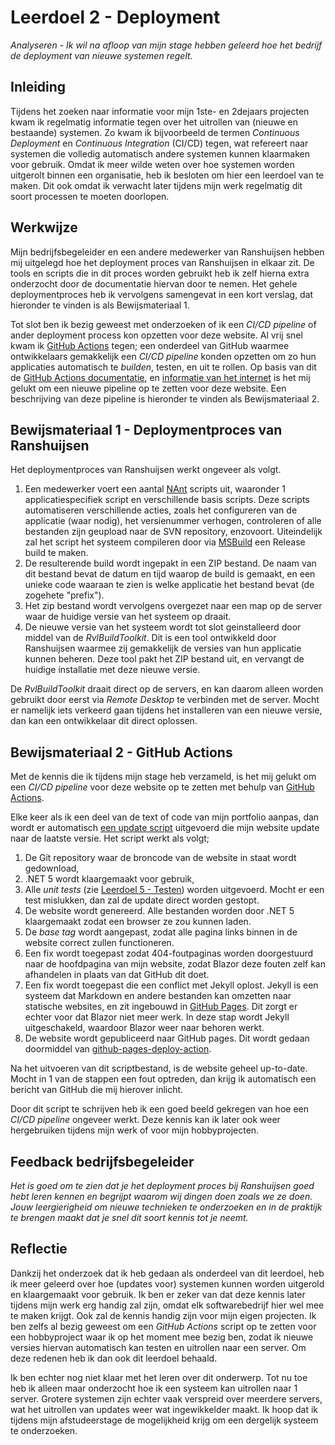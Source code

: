 ﻿# Leerdoel 2 - Deployment
*Analyseren - Ik wil na afloop van mijn stage hebben geleerd hoe het bedrijf de deployment van nieuwe systemen regelt.*

## Inleiding
Tijdens het zoeken naar informatie voor mijn 1ste- en 2dejaars projecten kwam ik regelmatig informatie tegen over het uitrollen van (nieuwe en bestaande) systemen. Zo kwam ik bijvoorbeeld de termen _Continuous Deployment_ en _Continuous Integration_ (CI/CD) tegen, wat refereert naar systemen die volledig automatisch andere systemen kunnen klaarmaken voor gebruik. Omdat ik meer wilde weten over hoe systemen worden uitgerolt binnen een organisatie, heb ik besloten om hier een leerdoel van te maken. Dit ook omdat ik verwacht later tijdens mijn werk regelmatig dit soort processen te moeten doorlopen.

## Werkwijze
Mijn bedrijfsbegeleider en een andere medewerker van Ranshuijsen hebben mij uitgelegd hoe het deployment proces van Ranshuijsen in elkaar zit. De tools en scripts die in dit proces worden gebruikt heb ik zelf hierna extra onderzocht door de documentatie hiervan door te nemen. Het gehele deploymentproces heb ik vervolgens samengevat in een kort verslag, dat hieronder te vinden is als Bewijsmateriaal 1.

Tot slot ben ik bezig geweest met onderzoeken of ik een _CI/CD pipeline_ of ander deployment process kon opzetten voor deze website. Al vrij snel kwam ik [GitHub Actions](https://github.com/features/actions) tegen; een onderdeel van GitHub waarmee ontwikkelaars gemakkelijk een _CI/CD pipeline_ konden opzetten om zo hun applicaties automatisch te _builden_, testen, en uit te rollen. Op basis van dit de [GitHub Actions documentatie](https://docs.github.com/en/free-pro-team@latest/actions), en [informatie van het internet](https://swimburger.net/blog/dotnet/how-to-deploy-aspnet-blazor-webassembly-to-github-pages) is het mij gelukt om een nieuwe pipeline op te zetten voor deze website. Een beschrijving van deze pipeline is hieronder te vinden als Bewijsmateriaal 2.

## Bewijsmateriaal 1 - Deploymentproces van Ranshuijsen
Het deploymentproces van Ranshuijsen werkt ongeveer als volgt.

1. Een medewerker voert een aantal [NAnt](http://nant.sourceforge.net/) scripts uit, waaronder 1 applicatiespecifiek script en verschillende basis scripts. Deze scripts automatiseren verschillende acties, zoals het configureren van de applicatie (waar nodig), het versienummer verhogen, controleren of alle bestanden zijn geupload naar de SVN repository, enzovoort. Uiteindelijk zal het script het systeem compileren door via [MSBuild](https://docs.microsoft.com/en-us/visualstudio/msbuild/msbuild?view=vs-2019) een Release build te maken.
2. De resulterende build wordt ingepakt in een ZIP bestand. De naam van dit bestand bevat de datum en tijd waarop de build is gemaakt, en een unieke code waaraan te zien is welke applicatie het bestand bevat (de zogehete "prefix").
3. Het zip bestand wordt vervolgens overgezet naar een map op de server waar de huidige versie van het systeem op draait.
4. De nieuwe versie van het systeem wordt tot slot geinstalleerd door middel van de _RvlBuildToolkit_. Dit is een tool ontwikkeld door Ranshuijsen waarmee zij gemakkelijk de versies van hun applicatie kunnen beheren. Deze tool pakt het ZIP bestand uit, en vervangt de huidige installatie met deze nieuwe versie. 

De _RvlBuildToolkit_ draait direct op de servers, en kan daarom alleen worden gebruikt door eerst via _Remote Desktop_ te verbinden met de server. Mocht er namelijk iets verkeerd gaan tijdens het installeren van een nieuwe versie, dan kan een ontwikkelaar dit direct oplossen.

## Bewijsmateriaal 2 - GitHub Actions
Met de kennis die ik tijdens mijn stage heb verzameld, is het mij gelukt om een _CI/CD pipeline_ voor deze website op te zetten met behulp van [GitHub Actions](https://github.com/features/actions).

Elke keer als ik een deel van de text of code van mijn portfolio aanpas, dan wordt er automatisch [een update script](https://github.com/TehNolz/Portfolio/blob/master/.github/workflows/update.yml) uitgevoerd die mijn website update naar de laatste versie. Het script werkt als volgt;

1. De Git repository waar de broncode van de website in staat wordt gedownload,
2. .NET 5 wordt klaargemaakt voor gebruik,
3. Alle _unit tests_ (zie [Leerdoel 5 - Testen](Content/Stage3/Leerdoelen/5)) worden uitgevoerd. Mocht er een test mislukken, dan zal de update direct worden gestopt.
4. De website wordt genereerd. Alle bestanden worden door .NET 5 klaargemaakt zodat een browser ze zou kunnen laden.
5. De _base tag_ wordt aangepast, zodat alle pagina links binnen in de website correct zullen functioneren.
6. Een fix wordt toegepast zodat 404-foutpaginas worden doorgestuurd naar de hoofdpagina van mijn website, zodat Blazor deze fouten zelf kan afhandelen in plaats van dat GitHub dit doet.
7. Een fix wordt toegepast die een conflict met Jekyll oplost. Jekyll is een systeem dat Markdown en andere bestanden kan omzetten naar statische websites, en zit ingebouwd in [GitHub Pages](https://pages.github.com/). Dit zorgt er echter voor dat Blazor niet meer werk. In deze stap wordt Jekyll uitgeschakeld, waardoor Blazor weer naar behoren werkt.
8. De website wordt gepubliceerd naar GitHub pages. Dit wordt gedaan doormiddel van [github-pages-deploy-action](https://github.com/JamesIves/github-pages-deploy-action).

Na het uitvoeren van dit scriptbestand, is de website geheel up-to-date. Mocht in 1 van de stappen een fout optreden, dan krijg ik automatisch een bericht van GitHub die mij hierover inlicht.

Door dit script te schrijven heb ik een goed beeld gekregen van hoe een _CI/CD pipeline_ ongeveer werkt. Deze kennis kan ik later ook weer hergebruiken tijdens mijn werk of voor mijn hobbyprojecten.

## Feedback bedrijfsbegeleider
*Het is goed om te zien dat je het deployment proces bij Ranshuijsen goed hebt leren kennen en begrijpt waarom wij dingen doen zoals we ze doen. Jouw leergierigheid om nieuwe technieken te onderzoeken en in de praktijk te brengen maakt dat je snel dit soort kennis tot je neemt.*

## Reflectie  
Dankzij het onderzoek dat ik heb gedaan als onderdeel van dit leerdoel, heb ik meer geleerd over hoe (updates voor) systemen kunnen worden uitgerold en klaargemaakt voor gebruik. Ik ben er zeker van dat deze kennis later tijdens mijn werk erg handig zal zijn, omdat elk softwarebedrijf hier wel mee te maken krijgt. Ook zal de kennis handig zijn voor mijn eigen projecten. Ik ben zelfs al bezig geweest om een _GitHub Actions_ script op te zetten voor een hobbyproject waar ik op het moment mee bezig ben, zodat ik nieuwe versies hiervan automatisch kan testen en uitrollen naar een server. Om deze redenen heb ik dan ook dit leerdoel behaald.

Ik ben echter nog niet klaar met het leren over dit onderwerp. Tot nu toe heb ik alleen maar onderzocht hoe ik een systeem kan uitrollen naar 1 server. Grotere systemen zijn echter vaak verspreid over meerdere servers, wat het uitrollen van updates weer wat ingewikkelder maakt. Ik hoop dat ik tijdens mijn afstudeerstage de mogelijkheid krijg om een dergelijk systeem te onderzoeken.